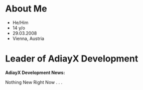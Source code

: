 # About Me

- He/Him
- 14 y/o
- 29.03.2008
- Vienna, Austria

# Leader of AdiayX Development

__AdiayX Development News:__

Nothing New Right Now . . .
